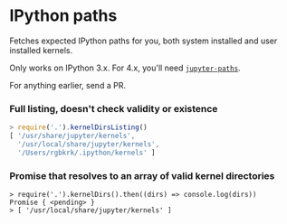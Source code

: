 # IPython paths

Fetches expected IPython paths for you, both system installed and user installed
kernels.

Only works on IPython 3.x. For 4.x, you'll need [`jupyter-paths`](https://github.com/nteract/jupyter-paths).

For anything earlier, send a PR.

### Full listing, doesn't check validity or existence

```javascript
> require('.').kernelDirsListing()
[ '/usr/share/jupyter/kernels',
  '/usr/local/share/jupyter/kernels',
  '/Users/rgbkrk/.ipython/kernels' ]
```

### Promise that resolves to an array of valid kernel directories

```
> require('.').kernelDirs().then((dirs) => console.log(dirs))
Promise { <pending> }
> [ '/usr/local/share/jupyter/kernels' ]
```

